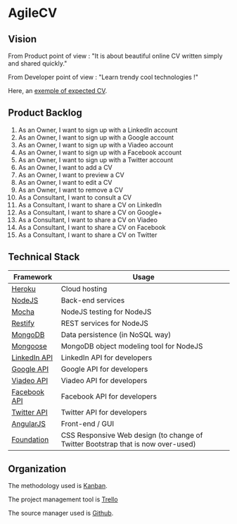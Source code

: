AgileCV
=======

Vision
------
From Product point of view : "It is about beautiful online CV written simply and shared quickly."

From Developer point of view : "Learn trendy cool technologies !"

Here, an <a href="http://agile-spirit.fr/cv/">exemple of expected CV</a>.

Product Backlog
---------------
<ol>
  <li>As an Owner, I want to sign up with a LinkedIn account</li>
  <li>As an Owner, I want to sign up with a Google account</li>
  <li>As an Owner, I want to sign up with a Viadeo account</li>
  <li>As an Owner, I want to sign up with a Facebook account</li>
  <li>As an Owner, I want to sign up with a Twitter account</li>
  <li>As an Owner, I want to add a CV</li>
  <li>As an Owner, I want to preview a CV</li>
  <li>As an Owner, I want to edit a CV</li>
  <li>As an Owner, I want to remove a CV</li>
  <li>As a Consultant, I want to consult a CV</li>
  <li>As a Consultant, I want to share a CV on LinkedIn</li>
  <li>As a Consultant, I want to share a CV on Google+</li>
  <li>As a Consultant, I want to share a CV on Viadeo</li>
  <li>As a Consultant, I want to share a CV on Facebook</li>
  <li>As a Consultant, I want to share a CV on Twitter</li>
</ol>

Technical Stack
---------------
<table>
  <thead>
    <tr>
      <th>Framework</th>
      <th>Usage</th>
    </tr>
  </thead>
  <tbody>
    <tr>
      <td><a href="https://www.heroku.com/">Heroku</a></td>
      <td>Cloud hosting</td>
    </tr>
    <tr>
      <td><a href="http://nodejs.org/">NodeJS</a></td>
      <td>Back-end services</td>
    </tr>
    <tr>
      <td><a href="http://mochajs.org/">Mocha</a></td>
      <td>NodeJS testing for NodeJS</td>
    </tr>
    <tr>
      <td><a href="http://mcavage.me/node-restify/">Restify</a></td>
      <td>REST services for NodeJS</td>
    </tr>
    <tr>
      <td><a href="http://www.mongodb.org">MongoDB</a></td>
      <td>Data persistence (in NoSQL way)</td>
    </tr>
    <tr>
      <td><a href="http://mongoosejs.com">Mongoose</a></td>
      <td>MongoDB object modeling tool for NodeJS</td>
    </tr>
    <tr>
      <td><a href="http://developer.linkedin.com/apis">LinkedIn API</a></td>
      <td>LinkedIn API for developers</td>
    </tr>
    <tr>
      <td><a href="https://developers.google.com/">Google API</a></td>
      <td>Google API for developers</td>
    </tr>
    <tr>
      <td><a href="http://dev.viadeo.com/">Viadeo API</a></td>
      <td>Viadeo API for developers</td>
    </tr>
    <tr>
      <td><a href="http://developers.facebook.com/">Facebook API</a></td>
      <td>Facebook API for developers</td>
    </tr>
    <tr>
      <td><a href="https://dev.twitter.com/">Twitter API</a></td>
      <td>Twitter API for developers</td>
    </tr>
    <tr>
      <td><a href="http://angularjs.org">AngularJS</a></td>
      <td>Front-end / GUI</td>
    </tr>
    <tr>
      <td><a href="http://foundation.zurb.com/">Foundation</a></td>
      <td>CSS Responsive Web design (to change of Twitter Bootstrap that is now over-used)</td>
    </tr>
  </tbody>
</table>

Organization
------------
The methodology used is <a href="http://en.wikipedia.org/wiki/Kanban_(development)">Kanban</a>.

The project management tool is <a href="https://trello.com/board/agilecv/51d89d6e52b8fdbe7c000cd5">Trello</a>

The source manager used is <a href="https://github.com/AgileSpirit/AgileCV/">Github</a>.
